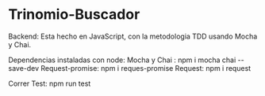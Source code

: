 # Trinomio-Buscador

Backend:
Esta hecho en JavaScript, con la metodologia TDD usando Mocha y Chai.

Dependencias instaladas con node:
Mocha y Chai : npm i mocha chai --save-dev
Request-promise: npm i reques-promise
Request: npm i request

Correr Test: npm run test


